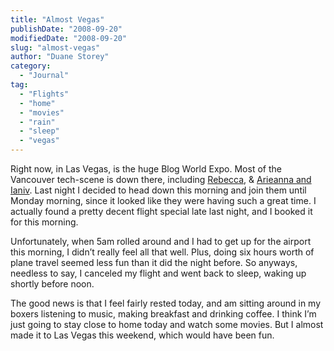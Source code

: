 ```yaml
---
title: "Almost Vegas"
publishDate: "2008-09-20"
modifiedDate: "2008-09-20"
slug: "almost-vegas"
author: "Duane Storey"
category:
  - "Journal"
tag:
  - "Flights"
  - "home"
  - "movies"
  - "rain"
  - "sleep"
  - "vegas"
---
```


Right now, in Las Vegas, is the huge Blog World Expo. Most of the Vancouver tech-scene is down there, including [Rebecca](http://miss604.com), &amp; [Arieanna and Ianiv](http://blogaholics.ca). Last night I decided to head down this morning and join them until Monday morning, since it looked like they were having such a great time. I actually found a pretty decent flight special late last night, and I booked it for this morning.

Unfortunately, when 5am rolled around and I had to get up for the airport this morning, I didn’t really feel all that well. Plus, doing six hours worth of plane travel seemed less fun than it did the night before. So anyways, needless to say, I canceled my flight and went back to sleep, waking up shortly before noon.

The good news is that I feel fairly rested today, and am sitting around in my boxers listening to music, making breakfast and drinking coffee. I think I’m just going to stay close to home today and watch some movies. But I almost made it to Las Vegas this weekend, which would have been fun.